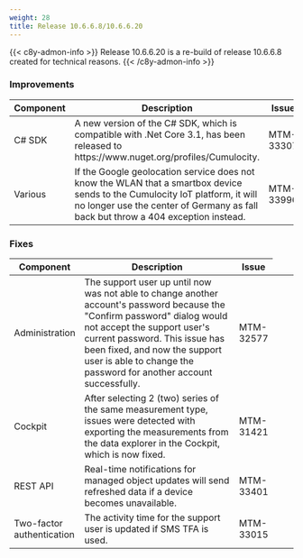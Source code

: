 ```yaml
---
weight: 28
title: Release 10.6.6.8/10.6.6.20
---
```


<!--10.6.6.20 is a re-build of 10.6.6.8 after the malware attack; does not include release notes for the releases 10.6.6.9 - 10.6.6.13 (these are included in 10.6.6.21)-->

{{< c8y-admon-info >}}
Release 10.6.6.20 is a re-build of release 10.6.6.8 created for technical reasons.
{{< /c8y-admon-info >}}

### Improvements

<div><table ><colgroup>
<col style="width: 15%;"><col style="width: 65%;"><col style="width: 10%;"><col style="width: 10%;"></colgroup>
<thead><tr>
<th>
Component</th>
<th>
Description</th>
<th>
Issue</th>
</tr>
</thead><tbody>
<tr>
<td>
C# SDK</td>
<td > A new version of the C# SDK, which is compatible with .Net Core 3.1, has been released to https://www.nuget.org/profiles/Cumulocity.</td>
<td>
MTM-33307</td>
</tr>

<tr>
<td>
 Various </td>
<td > If the Google geolocation service does not know the WLAN that a smartbox device sends to the Cumulocity IoT platform, it will no longer use the center of Germany as fall back but throw a 404 exception instead. </td>
<td>
MTM-33996</td>
</tr>
</tbody></table></div>


### Fixes

<div><table ><colgroup>
<col style="width: 15%;"><col style="width: 65%;"><col style="width: 10%;"><col style="width: 10%;"></colgroup>
<thead><tr>
<th>
Component</th>
<th>
Description</th>
<th>
Issue</th>
</tr>
</thead><tbody><tr>
<td>
Administration</td>
<td > The support user up until now was not able to change another account's password because the "Confirm password" dialog would not accept the support user's current password. This issue has been fixed, and now the support user is able to change the password for another account successfully.</td>
<td>
MTM-32577</td>
</tr>

<tr>
<td>
Cockpit</td>
<td > After selecting 2 (two) series of the same measurement type, issues were detected with exporting the measurements from the data explorer in the Cockpit, which is now fixed.</td>
<td>
MTM-31421</td>
</tr>

<tr>
<td>
REST API</td>
<td > Real-time notifications for managed object updates will send refreshed data if a device becomes unavailable.</td>
<td>
MTM-33401</td>
</tr>

<tr>
<td>
Two-factor authentication</td>
<td > The activity time for the support user is updated if SMS TFA is used.</td>
<td>
MTM-33015</td>
</tr>

</tbody></table></div>
